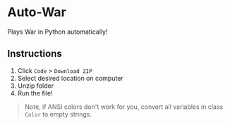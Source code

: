 # Auto-War
Plays War in Python automatically!


## Instructions
1. Click `Code` > `Download ZIP`
2. Select desired location on computer
3. Unzip folder
4. Run the file!


> Note, if ANSI colors don't work for you, convert all variables in class `Color` to empty strings.
